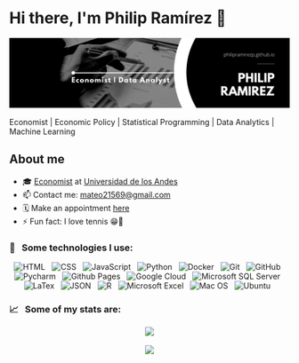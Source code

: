 # Hi there, I'm Philip Ramírez 👋
<p align="center">
  <img src="https://github.com/philipramirezp/philipramirezp/blob/main/PhilipRamirez_LinkedinBanner.png" alt="Philip Ramírez - Economist">
</p>
Economist | Economic Policy | Statistical Programming | Data Analytics | Machine Learning

## About me

- 🎓 [Economist](https://economia.uniandes.edu.co/programas/pregrado-en-economia) at [Universidad de los Andes](https://www.uniandes.edu.co/)
- 📫 Contact me: mateo21569@gmail.com
- 🗓 Make an appointment [here](https://calendly.com/philipramirezp)
- ⚡ Fun fact: I love tennis 😁🎾

### 🎯 &nbsp;&nbsp;Some technologies I use:
<p align="center">
  <img src="https://img.shields.io/badge/HTML5-E34F26?style=for-the-badge&logo=html5&logoColor=white" alt="HTML" />&nbsp;&nbsp;
  <img src="https://img.shields.io/badge/CSS3-1572B6?style=for-the-badge&logo=css3&logoColor=white" alt="CSS" />&nbsp;&nbsp;
  <img src="https://img.shields.io/badge/JavaScript-323330?style=for-the-badge&logo=javascript&logoColor=F7DF1E" alt="JavaScript" />&nbsp;&nbsp;
  <img src="https://img.shields.io/badge/Python-FFD43B?style=for-the-badge&logo=python&logoColor=blue" alt="Python">&nbsp;&nbsp;
  <img src="https://img.shields.io/badge/Docker-2CA5E0?style=for-the-badge&logo=docker&logoColor=white" alt="Docker">&nbsp;&nbsp;
  <img src="https://img.shields.io/badge/Git-F05032?style=for-the-badge&logo=git&logoColor=white" alt="Git" />&nbsp;&nbsp;
  <img src="https://img.shields.io/badge/github%20-%23000.svg?&style=for-the-badge&logo=github&logoColor=white" alt="GitHub" />&nbsp;&nbsp;
  <img src="https://img.shields.io/badge/PyCharm-000000.svg?&style=for-the-badge&logo=PyCharm&logoColor=white" alt="Pycharm">&nbsp;&nbsp;
  <img src="https://img.shields.io/badge/GitHub%20Pages-222222?style=for-the-badge&logo=github%20Pages&logoColor=white" alt="Github Pages">&nbsp;&nbsp;
  <img src="https://img.shields.io/badge/Google_Cloud-4285F4?style=for-the-badge&logo=google-cloud&logoColor=white" alt="Google Cloud">&nbsp;&nbsp;
  <img src="https://img.shields.io/badge/Microsoft%20SQL%20Server-CC2927?style=for-the-badge&logo=microsoft%20sql%20server&logoColor=white" alt="Microsoft SQL Server">&nbsp;&nbsp;
  <img src="https://img.shields.io/badge/LaTeX-47A141?style=for-the-badge&logo=LaTeX&logoColor=white" alt="LaTex">&nbsp;&nbsp;
  <img src="https://img.shields.io/badge/json-5E5C5C?style=for-the-badge&logo=json&logoColor=white" alt="JSON">&nbsp;&nbsp;
  <img src="https://img.shields.io/badge/r-%23276DC3.svg?style=for-the-badge&logo=r&logoColor=white" alt="R">&nbsp;&nbsp;
  <img src="https://img.shields.io/badge/Microsoft_Excel-217346?style=for-the-badge&logo=microsoft-excel&logoColor=white" alt="Microsoft Excel">&nbsp;&nbsp;
  <img src="https://img.shields.io/badge/mac%20os-000000?style=for-the-badge&logo=apple&logoColor=white" alt="Mac OS">&nbsp;&nbsp;
  <img src="https://img.shields.io/badge/Ubuntu-E95420?style=for-the-badge&logo=ubuntu&logoColor=white" alt="Ubuntu">&nbsp;&nbsp;
  
</p>

### 📈 &nbsp;&nbsp;Some of my stats are:
<p align="center">
  <img src="http://github-profile-summary-cards.vercel.app/api/cards/profile-details?username=philipramirezp&theme=default" />
</p>
<p align="center">
  <img src="https://github-readme-stats.vercel.app/api/top-langs/?username=philipramirezp&langs_count=8&theme=default&layout=pie">
</p>

<!--
**philipramirezp/philipramirezp** is a ✨ _special_ ✨ repository because its `README.md` (this file) appears on your GitHub profile.

Here are some ideas to get you started:

- 🔭 I’m currently working on ...
- 🌱 I’m currently learning ...
- 👯 I’m looking to collaborate on ...
- 🤔 I’m looking for help with ...
- 💬 Ask me about ...
- 📫 How to reach me: ...
- 😄 Pronouns: ...
- ⚡ Fun fact: ...
-->
